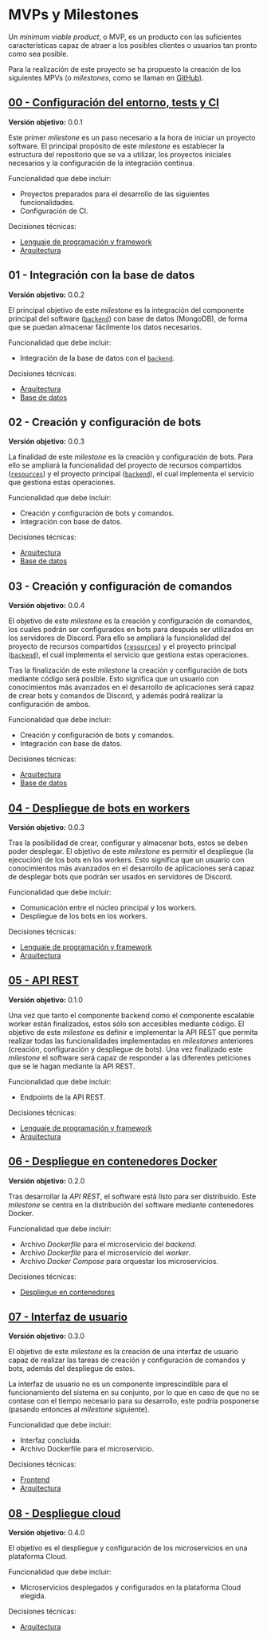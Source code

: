 # MVPs y Milestones

Un *minimum viable product*, o MVP, es un producto con las suficientes características capaz de atraer a los posibles clientes o usuarios tan pronto como sea posible.

Para la realización de este proyecto se ha propuesto la creación de los siguientes MPVs (o *milestones*, como se llaman en [GitHub](https://github.com/harvestcore/matroos/milestones)).

## [00 - Configuración del entorno, tests y CI](https://github.com/harvestcore/matroos/milestone/3)

**Versión objetivo:** 0.0.1

Este primer *milestone* es un paso necesario a la hora de iniciar un proyecto software. El principal propósito de este *milestone* es establecer la estructura del repositorio que se va a utilizar, los proyectos iniciales necesarios y la configuración de la integración continua.

Funcionalidad que debe incluir:

- Proyectos preparados para el desarrollo de las siguientes funcionalidades.
- Configuración de CI.

Decisiones técnicas:

- [Lenguaje de programación y framework](../analisis/herramientas.md#lenguaje-de-programación)
- [Arquitectura](../analisis/arquitectura.md)

## 01 - Integración con la base de datos

**Versión objetivo:** 0.0.2

El principal objetivo de este *milestone* es la integración del componente principal del software ([`backend`](https://github.com/harvestcore/matroos/tree/develop/backend)) con base de datos (MongoDB), de forma que se puedan almacenar fácilmente los datos necesarios.

Funcionalidad que debe incluir:

- Integración de la base de datos con el [`backend`](https://github.com/harvestcore/matroos/tree/develop/backend).

Decisiones técnicas:

- [Arquitectura](../analisis/arquitectura.md)
- [Base de datos](../analisis/herramientas.md#base-de-datos)

## 02 - Creación y configuración de bots

**Versión objetivo:** 0.0.3

La finalidad de este *milestone* es la creación y configuración de bots. Para ello se ampliará la funcionalidad del proyecto de recursos compartidos ([`resources`](https://github.com/harvestcore/matroos/tree/develop/resources)) y el proyecto principal ([`backend`](https://github.com/harvestcore/matroos/tree/develop/backend)), el cual implementa el servicio que gestiona estas operaciones.

Funcionalidad que debe incluir:

- Creación y configuración de bots y comandos.
- Integración con base de datos.

Decisiones técnicas:

- [Arquitectura](../analisis/arquitectura.md)
- [Base de datos](../analisis/herramientas.md#base-de-datos)

## 03 - Creación y configuración de comandos

**Versión objetivo:** 0.0.4

El objetivo de este *milestone* es la creación y configuración de comandos, los cuales podrán ser configurados en bots para después ser utilizados en los servidores de Discord. Para ello se ampliará la funcionalidad del proyecto de recursos compartidos ([`resources`](https://github.com/harvestcore/matroos/tree/develop/resources)) y el proyecto principal ([`backend`](https://github.com/harvestcore/matroos/tree/develop/backend)), el cual implementa el servicio que gestiona estas operaciones.

Tras la finalización de este *milestone* la creación y configuración de bots mediante código será posible. Esto significa que un usuario con conocimientos más avanzados en el desarrollo de aplicaciones será capaz de crear bots y comandos de Discord, y además podrá realizar la configuración de ambos.

Funcionalidad que debe incluir:

- Creación y configuración de bots y comandos.
- Integración con base de datos.

Decisiones técnicas:

- [Arquitectura](../analisis/arquitectura.md)
- [Base de datos](../analisis/herramientas.md#base-de-datos)

## [04 - Despliegue de bots en workers](https://github.com/harvestcore/matroos/milestone/5)

**Versión objetivo:** 0.0.3

Tras la posibilidad de crear, configurar y almacenar bots, estos se deben poder desplegar. El objetivo de este *milestone* es permitir el despliegue (la ejecución) de los bots en los workers. Esto significa que un usuario con conocimientos más avanzados en el desarrollo de aplicaciones será capaz de desplegar bots que podrán ser usados en servidores de Discord.

Funcionalidad que debe incluir:

- Comunicación entre el núcleo principal y los workers.
- Despliegue de los bots en los workers.

Decisiones técnicas:

- [Lenguaje de programación y framework](../analisis/herramientas.md#lenguaje-de-programación)
- [Arquitectura](../analisis/arquitectura.md)

## [05 - API REST](https://github.com/harvestcore/matroos/milestone/7)

**Versión objetivo:** 0.1.0

Una vez que tanto el componente backend como el componente escalable worker están finalizados, estos sólo son accesibles mediante código. El objetivo de este *milestone* es definir e implementar la API REST que permita realizar todas las funcionalidades implementadas en *milestones* anteriores (creación, configuración y despliegue de bots). Una vez finalizado este *milestone* el software será capaz de responder a las diferentes peticiones que se le hagan mediante la API REST.

Funcionalidad que debe incluir:

- Endpoints de la API REST.

Decisiones técnicas:

- [Lenguaje de programación y framework](../analisis/herramientas.md#lenguaje-de-programación)
- [Arquitectura](../analisis/arquitectura.md)

## [06 - Despliegue en contenedores Docker](https://github.com/harvestcore/matroos/milestone/3)

**Versión objetivo:** 0.2.0

Tras desarrollar la *API REST*, el software está listo para ser distribuido. Este *milestone* se centra en la distribución del software mediante contenedores Docker.

Funcionalidad que debe incluir:

- Archivo *Dockerfile* para el microservicio del *backend*.
- Archivo *Dockerfile* para el microservicio del *worker*.
- Archivo *Docker Compose* para orquestar los microservicios.

Decisiones técnicas:

- [Despliegue en contenedores](../analisis/herramientas.md#despliegue-en-contenedores)

## [07 - Interfaz de usuario](https://github.com/harvestcore/matroos/milestone/9)

**Versión objetivo:** 0.3.0

El objetivo de este *milestone* es la creación de una interfaz de usuario capaz de realizar las tareas de creación y configuración de comandos y bots, además del despliegue de estos.

La interfaz de usuario no es un componente imprescindible para el funcionamiento del sistema en su conjunto, por lo que en caso de que no se contase con el tiempo necesario para su desarrollo, este podría posponerse (pasando entonces al *milestone* siguiente).

Funcionalidad que debe incluir:

- Interfaz concluida.
- Archivo Dockerfile para el microservicio.

Decisiones técnicas:

- [Frontend](../analisis/herramientas.md#frontend)
- [Arquitectura](../analisis/arquitectura.md)

## [08 - Despliegue cloud](https://github.com/harvestcore/matroos/milestone/4)

**Versión objetivo:** 0.4.0

El objetivo es el despliegue y configuración de los microservicios en una plataforma Cloud.

Funcionalidad que debe incluir:

- Microservicios desplegados y configurados en la plataforma Cloud elegida.

Decisiones técnicas:

- [Arquitectura](../analisis/arquitectura.md)
